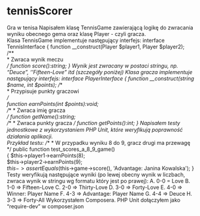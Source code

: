 # tennisScorer

Gra w tenisa 
Napisałem klasę TennisGame  zawierającą logikę do zwracania wyniku obecnego gema oraz klasę Player - czyli gracza.  
Klasa TennisGame  implementuje następujący interfejs: 
interface TennisInterface { 
    function __construct(Player $player1, Player $player2);   
  /**  
      * Zwraca wynik meczu  
      */     function score():string;
 } 
Wynik jest zwracany w postaci stringu, np. “Deuce”, ‘’Fifteen-Love” itd (szczegóły poniżej) 
Klasa gracza implementuje następujący interfejs: 
interface PlayerInterface { 
    function __construct(string $name, int $points);
    /**     
      * Przypisuje punkty graczowi    
      */  
  function earnPoints(int $points):void;   
      /** 
        * Zwraca imię gracza   
        */ 
   function getName():string;   
        /**
            * Zwraca punkty gracza
            */    function getPoints():int;
 } 
Napisałem testy jednostkowe z wykorzystaniem PHP Unit, które weryﬁkują poprawność działania aplikacji.  
Przykład testu: 
   /** 
        * W przypadku wyniku 8 do 9, gracz drugi ma przewagę
        */ 
   public function test_scores_a_8_9_game()   
 {
    $this->player1->earnPoints(8);    
    $this->player2->earnPoints(9);   
    $this->assertEquals($this->game->score(), 'Advantage: Janina Kowalska');
    } 
Testy weryfikują następujące wyniki (po lewej obecny wynik w liczbach, zwraca wynik w stringu wg formatu który jest po prawej): 
A. 0-0 = Love 
B. 1-0 => Fifteen-Love
 C. 2-0 => Thirty-Love
 D. 3-0 => Forty-Love
 E. 4-0 => Winner: Player Name 
F. 4-3 => Advantage: Player Name 
G. 4-4 => Deuce 
H. 3-3 => Forty-All 
Wykorzystałem Composera. PHP Unit dołączyłem  jako “require-dev” w composer.json 
